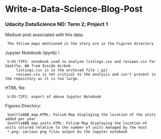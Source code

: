 # Write-a-Data-Science-Blog-Post
### Udacity DataScience ND: Term 2; Project 1

Medium post associated with this data:

     The folium maps mentioned in the story are in the Figures directory
  

Jupyter Notebook (ipynb) \
     
     U-DS-T2P1: notebook used to analyze listings.csv and reviews.csv for Seattle, WA from Inside Airbnb 
         listings.csv is in the archived file (.gz) 
         reviews.csv is not critical to the analysis and isn't present in the repository as it is too large.
         
         
HTML file
     
     U-DS-T2P1: export of above Jupyter Notebook
  
 
Figures Directory:
     
     SeattleABB_map.HTML: Folium Map displaying the location of the units added per year
     SeattleABB_map_units.HTML: Folium Map displaying the location of units colored relative to the number of units managed by the host
     *.png: various png files output bu the Jupyter notebook

